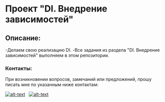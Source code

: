 # Проект "DI. Внедрение зависимостей"

## Описание: 
 -Делаем свою реализацию DI.
 -Все задания из раздела "DI. Внедрение зависимостей" выполняем в этом репозитории.

### Контакты:
При возникновении вопросов, замечаний или предложений, прошу писать мне по указанным ниже контактам:

[![alt-text](https://img.shields.io/badge/-telegram-grey?style=flat&logo=telegram&logoColor=white)](https://t.me/Artyrio226)&nbsp;&nbsp;
[![alt-text](https://img.shields.io/badge/@%20email-005FED?style=flat&logo=mail&logoColor=white)](mailto:artur_sar_80@mail.ru)
